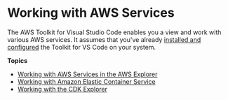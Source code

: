 # Working with AWS Services<a name="working-with-aws"></a>

The AWS Toolkit for Visual Studio Code enables you a view and work with various AWS services\. It assumes that you've already [installed and configured](setting-up.md) the Toolkit for VS Code on your system\.

**Topics**
+ [Working with AWS Services in the AWS Explorer](aws-explorer.md)
+ [Working with Amazon Elastic Container Service](ecs.md)
+ [Working with the CDK Explorer](cdk-explorer.md)